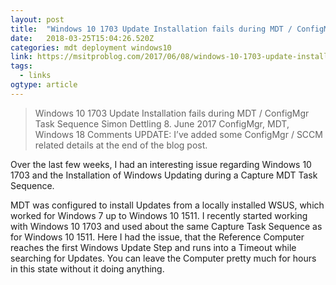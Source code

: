 ```yaml
---
layout: post 
title:  "Windows 10 1703 Update Installation fails during MDT / ConfigMgr Task Sequence - msitproblog" 
date:   2018-03-25T15:04:26.520Z 
categories: mdt deployment windows10
link: https://msitproblog.com/2017/06/08/windows-10-1703-update-installation-fails-mdt-task-sequence/ 
tags:
  - links
ogtype: article 
---
```


> Windows 10 1703 Update Installation fails during MDT / ConfigMgr Task Sequence Simon Dettling  8. June 2017  ConfigMgr, MDT, Windows  18 Comments
UPDATE: I’ve added some ConfigMgr / SCCM related details at the end of the blog post.

Over the last few weeks, I had an interesting issue regarding Windows 10 1703 and the Installation of Windows Updating during a Capture MDT Task Sequence.

MDT was configured to install Updates from a locally installed WSUS, which worked for Windows 7 up to Windows 10 1511. I recently started working with Windows 10 1703 and used about the same Capture Task Sequence as for Windows 10 1511. Here I had the issue, that the Reference Computer reaches the first Windows Update Step and runs into a Timeout while searching for Updates. You can leave the Computer pretty much for hours in this state without it doing anything.